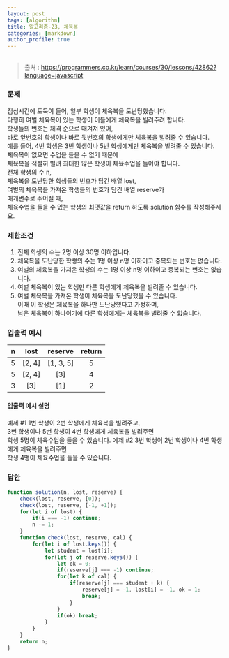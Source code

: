 ```yaml
---
layout: post
tags: [algorithm]
title: 알고리즘-23, 체육복
categories: [markdown]
author_profile: true
---
```


## 
> 출처 : <https://programmers.co.kr/learn/courses/30/lessons/42862?language=javascript>

### 문제  
점심시간에 도둑이 들어, 일부 학생이 체육복을 도난당했습니다.  
다행히 여벌 체육복이 있는 학생이 이들에게 체육복을 빌려주려 합니다.  
학생들의 번호는 체격 순으로 매겨져 있어,  
바로 앞번호의 학생이나 바로 뒷번호의 학생에게만 체육복을 빌려줄 수 있습니다.  
예를 들어, 4번 학생은 3번 학생이나 5번 학생에게만 체육복을 빌려줄 수 있습니다.  
체육복이 없으면 수업을 들을 수 없기 때문에  
체육복을 적절히 빌려 최대한 많은 학생이 체육수업을 들어야 합니다.  
전체 학생의 수 n,  
체육복을 도난당한 학생들의 번호가 담긴 배열 lost,  
여벌의 체육복을 가져온 학생들의 번호가 담긴 배열 reserve가  
매개변수로 주어질 때,  
체육수업을 들을 수 있는 학생의 최댓값을 return 하도록 solution 함수를 작성해주세요.

### 제한조건  
1. 전체 학생의 수는 2명 이상 30명 이하입니다.  
2. 체육복을 도난당한 학생의 수는 1명 이상 n명 이하이고 중복되는 번호는 없습니다. 
3. 여벌의 체육복을 가져온 학생의 수는 1명 이상 n명 이하이고 중복되는 번호는 없습니다.  
4. 여벌 체육복이 있는 학생만 다른 학생에게 체육복을 빌려줄 수 있습니다.  
5. 여벌 체육복을 가져온 학생이 체육복을 도난당했을 수 있습니다.  
 이때 이 학생은 체육복을 하나만 도난당했다고 가정하며,  
 남은 체육복이 하나이기에 다른 학생에게는 체육복을 빌려줄 수 없습니다.
 
### 입출력 예시 
| n | lost | reserve | return |
|:--:|:--:|:--:|:--:|
| 5 | [2, 4] | [1, 3, 5] | 5 |
| 5 | [2, 4] | [3] | 4 |
| 3 | [3] | [1] | 2 |

#### 입출력 예시 설명
예제 #1
1번 학생이 2번 학생에게 체육복을 빌려주고,  
3번 학생이나 5번 학생이 4번 학생에게 체육복을 빌려주면  
학생 5명이 체육수업을 들을 수 있습니다.
예제 #2
3번 학생이 2번 학생이나 4번 학생에게 체육복을 빌려주면  
학생 4명이 체육수업을 들을 수 있습니다.

### 답안  
``` javascript
function solution(n, lost, reserve) {
	check(lost, reserve, [0]);
	check(lost, reserve, [-1, +1]);
	for(let i of lost) {
		if(i === -1) continue;
		n -= 1;
	}
	function check(lost, reserve, cal) {
		for(let i of lost.keys()) {
			let student = lost[i];
			for(let j of reserve.keys()) {
				let ok = 0;
				if(reserve[j] === -1) continue;
				for(let k of cal) {
					if(reserve[j] === student + k) {
						reserve[j] = -1, lost[i] = -1, ok = 1;
						break;
					}
				}
				if(ok) break;
			}
		}
	}
	return n;
}
```
